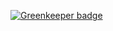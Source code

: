 

[![Greenkeeper badge](https://badges.greenkeeper.io/kumavis/eth-store.svg)](https://greenkeeper.io/)